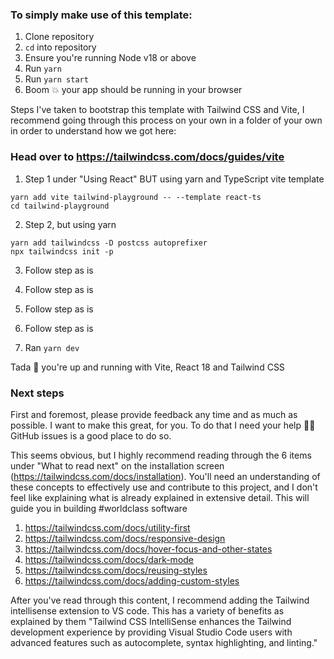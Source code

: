 ### To simply make use of this template:

1. Clone repository
2. `cd` into repository
3. Ensure you're running Node v18 or above
4. Run `yarn`
5. Run `yarn start`
6. Boom 💥 your app should be running in your browser

Steps I've taken to bootstrap this template with Tailwind CSS and Vite, I recommend going through this process on your own in a folder of your own in order to understand how we got here:

### Head over to https://tailwindcss.com/docs/guides/vite

1. Step 1 under "Using React" BUT using yarn and TypeScript vite template

```
yarn add vite tailwind-playground -- --template react-ts
cd tailwind-playground
```

2. Step 2, but using yarn

```
yarn add tailwindcss -D postcss autoprefixer
npx tailwindcss init -p
```

3. Follow step as is

4. Follow step as is

5. Follow step as is

6. Follow step as is

7. Ran `yarn dev`

Tada 🎉 you're up and running with Vite, React 18 and Tailwind CSS

### Next steps

First and foremost, please provide feedback any time and as much as possible. I want to make this great, for you. To do that I need your help 💪🏻 GitHub issues is a good place to do so.

This seems obvious, but I highly recommend reading through the 6 items under "What to read next" on the installation screen (https://tailwindcss.com/docs/installation). You'll need an understanding of these concepts to effectively use and contribute to this project, and I don't feel like explaining what is already explained in extensive detail. This will guide you in building #worldclass software

1. https://tailwindcss.com/docs/utility-first
2. https://tailwindcss.com/docs/responsive-design
3. https://tailwindcss.com/docs/hover-focus-and-other-states
4. https://tailwindcss.com/docs/dark-mode
5. https://tailwindcss.com/docs/reusing-styles
6. https://tailwindcss.com/docs/adding-custom-styles

After you've read through this content, I recommend adding the Tailwind intellisense extension to VS code. This has a variety of benefits as explained by them "Tailwind CSS IntelliSense enhances the Tailwind development experience by providing Visual Studio Code users with advanced features such as autocomplete, syntax highlighting, and linting."
